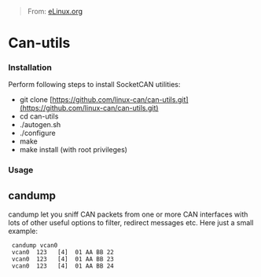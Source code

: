 > From: [eLinux.org](http://eLinux.org/Can-utils "http://eLinux.org/Can-utils")


# Can-utils



### Installation

Perform following steps to install SocketCAN utilities:

-   git clone
    [https://github.com/linux-can/can-utils.git](https://github.com/linux-can/can-utils.git)
-   cd can-utils
-   ./autogen.sh
-   ./configure
-   make
-   make install (with root privileges)

### Usage

## candump

candump let you sniff CAN packets from one or more CAN interfaces with
lots of other useful options to filter, redirect messages etc. Here just
a small example:

     candump vcan0
     vcan0  123   [4]  01 AA BB 22
     vcan0  123   [4]  01 AA BB 23
     vcan0  123   [4]  01 AA BB 24


